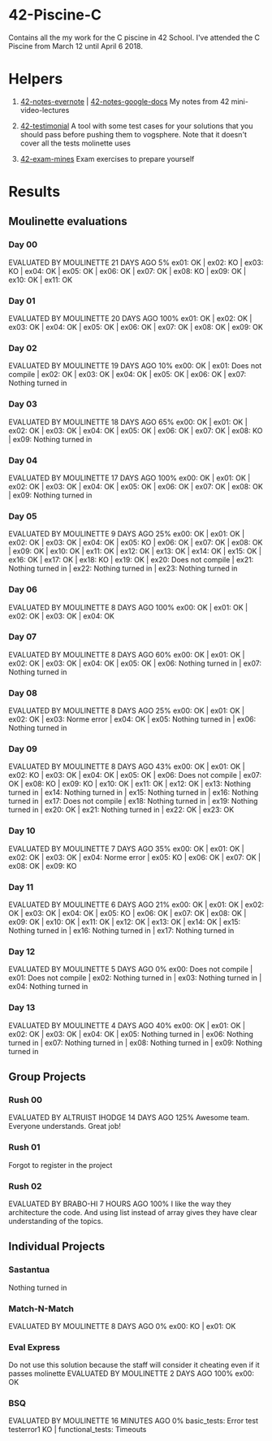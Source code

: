 # 42-Piscine-C
Contains all the my work for the C piscine in 42 School. I've attended the C Piscine from March 12 until April 6 2018.

# Helpers

1. [42-notes-evernote](https://docs.google.com/document/d/1JnJ7t6XXvaFNm9T6U1b1-sNH6F1JZdIvvynxISwJmuk/edit?usp=sharing) | [42-notes-google-docs](https://www.evernote.com/shard/s161/sh/ba41db19-8c36-4638-aed2-93144d62498f/c66ab41a9a95057934c45eb836cc1bb2) My notes from 42 mini-video-lectures

2. [42-testimonial](https://github.com/fwuensche/42-testimonial) A tool with some test cases for your solutions that you should pass before pushing them to vogsphere. Note that it doesn't cover all the tests molinette uses

3. [42-exam-mines](https://github.com/fwuensche/42-exam-miner) Exam exercises to prepare yourself


# Results

## Moulinette evaluations

### Day 00

EVALUATED BY MOULINETTE 21 DAYS AGO  5%
ex01: OK | ex02: KO | ex03: KO | ex04: OK | ex05: OK | ex06: OK | ex07: OK | ex08: KO | ex09: OK | ex10: OK | ex11: OK

### Day 01

EVALUATED BY MOULINETTE 20 DAYS AGO  100%
ex01: OK | ex02: OK | ex03: OK | ex04: OK | ex05: OK | ex06: OK | ex07: OK | ex08: OK | ex09: OK

### Day 02

EVALUATED BY MOULINETTE 19 DAYS AGO  10%
ex00: OK | ex01: Does not compile | ex02: OK | ex03: OK | ex04: OK | ex05: OK | ex06: OK | ex07: Nothing turned in

### Day 03

EVALUATED BY MOULINETTE 18 DAYS AGO  65%
ex00: OK | ex01: OK | ex02: OK | ex03: OK | ex04: OK | ex05: OK | ex06: OK | ex07: OK | ex08: KO | ex09: Nothing turned in

### Day 04

EVALUATED BY MOULINETTE 17 DAYS AGO  100%
ex00: OK | ex01: OK | ex02: OK | ex03: OK | ex04: OK | ex05: OK | ex06: OK | ex07: OK | ex08: OK | ex09: Nothing turned in

### Day 05

EVALUATED BY MOULINETTE 9 DAYS AGO  25%
ex00: OK | ex01: OK | ex02: OK | ex03: OK | ex04: OK | ex05: KO | ex06: OK | ex07: OK | ex08: OK | ex09: OK | ex10: OK | ex11: OK | ex12: OK | ex13: OK | ex14: OK | ex15: OK | ex16: OK | ex17: OK | ex18: KO | ex19: OK | ex20: Does not compile | ex21: Nothing turned in | ex22: Nothing turned in | ex23: Nothing turned in

### Day 06

EVALUATED BY MOULINETTE 8 DAYS AGO  100%
ex00: OK | ex01: OK | ex02: OK | ex03: OK | ex04: OK

### Day 07

EVALUATED BY MOULINETTE 8 DAYS AGO  60%
ex00: OK | ex01: OK | ex02: OK | ex03: OK | ex04: OK | ex05: OK | ex06: Nothing turned in | ex07: Nothing turned in

### Day 08

EVALUATED BY MOULINETTE 8 DAYS AGO  25%
ex00: OK | ex01: OK | ex02: OK | ex03: Norme error | ex04: OK | ex05: Nothing turned in | ex06: Nothing turned in

### Day 09

EVALUATED BY MOULINETTE 8 DAYS AGO  43%
ex00: OK | ex01: OK | ex02: KO | ex03: OK | ex04: OK | ex05: OK | ex06: Does not compile | ex07: OK | ex08: KO | ex09: KO | ex10: OK | ex11: OK | ex12: OK | ex13: Nothing turned in | ex14: Nothing turned in | ex15: Nothing turned in | ex16: Nothing turned in | ex17: Does not compile | ex18: Nothing turned in | ex19: Nothing turned in | ex20: OK | ex21: Nothing turned in | ex22: OK | ex23: OK

### Day 10

EVALUATED BY MOULINETTE 7 DAYS AGO  35%
ex00: OK | ex01: OK | ex02: OK | ex03: OK | ex04: Norme error | ex05: KO | ex06: OK | ex07: OK | ex08: OK | ex09: KO

### Day 11

EVALUATED BY MOULINETTE 6 DAYS AGO  21%
ex00: OK | ex01: OK | ex02: OK | ex03: OK | ex04: OK | ex05: KO | ex06: OK | ex07: OK | ex08: OK | ex09: OK | ex10: OK | ex11: OK | ex12: OK | ex13: OK | ex14: OK | ex15: Nothing turned in | ex16: Nothing turned in | ex17: Nothing turned in

### Day 12

EVALUATED BY MOULINETTE 5 DAYS AGO  0%
ex00: Does not compile | ex01: Does not compile | ex02: Nothing turned in | ex03: Nothing turned in | ex04: Nothing turned in

### Day 13

EVALUATED BY MOULINETTE 4 DAYS AGO  40%
ex00: OK | ex01: OK | ex02: OK | ex03: OK | ex04: OK | ex05: Nothing turned in | ex06: Nothing turned in | ex07: Nothing turned in | ex08: Nothing turned in | ex09: Nothing turned in

## Group Projects

### Rush 00

EVALUATED BY ALTRUIST IHODGE 14 DAYS AGO  125%
Awesome team. Everyone understands. Great job!

### Rush 01

Forgot to register in the project

### Rush 02

EVALUATED BY BRABO-HI 7 HOURS AGO  100%
I like the way they architecture the code. And using list instead of array gives they have clear understanding of the topics.

## Individual Projects

### Sastantua

Nothing turned in

### Match-N-Match

EVALUATED BY MOULINETTE 8 DAYS AGO  0%
ex00: KO | ex01: OK

### Eval Express

Do not use this solution because the staff will consider it cheating even if it passes molinette
EVALUATED BY MOULINETTE 2 DAYS AGO  100%
ex00: OK

### BSQ

EVALUATED BY MOULINETTE 16 MINUTES AGO  0%
basic_tests: Error test testerror1 KO | functional_tests: Timeouts


